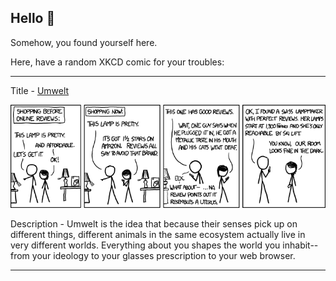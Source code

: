 ## Hello 👀

Somehow, you found yourself here.

Here, have a random XKCD comic for your troubles:

-----------------------------------

Title - [Umwelt](https://xkcd.com/1037)

![Umwelt](./random_comic.png)

Description - Umwelt is the idea that because their senses pick up on different things, different animals in the same ecosystem actually live in very different worlds. Everything about you shapes the world you inhabit--from your ideology to your glasses prescription to your web browser.

-----------------------------------